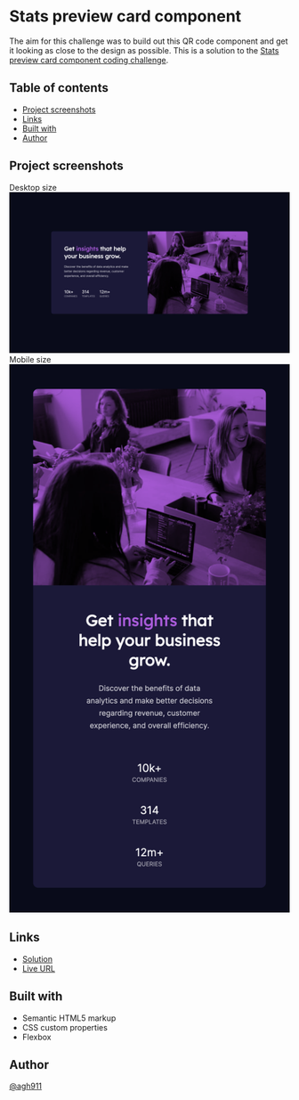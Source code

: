 # Stats preview card component
The aim for this challenge was to build out this QR code component and get it looking as close to the design as possible. This is a solution to the [Stats preview card component coding challenge](https://www.frontendmentor.io/challenges/stats-preview-card-component-8JqbgoU62).

## Table of contents
- [Project screenshots](#project-screenshots)
- [Links](#links)
- [Built with](#built-with)
- [Author](#author)

## Project screenshots
Desktop size
![product-card-desktop-size](images/stats-card-component-desktop.png)
Mobile size
![product-card-mobile-size](images/stats-card-component-mobile.png)

## Links
* [Solution](https://github.com/agh911/Stats-preview-card-component)
* [Live URL](https://agh911.github.io/Stats-preview-card-component)

## Built with
- Semantic HTML5 markup
- CSS custom properties
- Flexbox

## Author
[@agh911](https://www.github.com/agh911)

